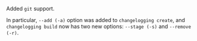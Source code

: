 Added `git` support.

In particular, `--add (-a)` option was added to `changelogging create`,
and `changelogging build` now has two new options: `--stage (-s)` and `--remove (-r)`.
